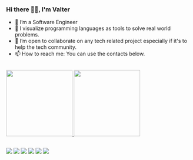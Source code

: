 ### Hi there 👋🏾, I'm Valter
- 🔭 I’m a Software Engineer
- 🌱 I visualize programming languages as tools to solve real world problems.
- 👯 I’m open to collaborate on any tech related project especially if it's to help the tech community.
- 📫 How to reach me: You can use the contacts below.
##

 <div>
  <a href="https://github.com/valterandremachado">
  <img height="180em" src="https://github-readme-stats.vercel.app/api?username=valterandremachado&show_icons=true&theme=dracula&include_all_commits=true&count_private=true"/>
  <img height="180em" src="https://github-readme-stats.vercel.app/api/top-langs/?username=valterandremachado&layout=compact&langs_count=7&theme=dracula"/>
</div>
  
  ##
  
  <div> 
      <a href="https://www.linkedin.com/in/valter-a-machado" target="_blank"><img src="https://img.shields.io/badge/-LinkedIn-%230077B5?style=for-the-badge&logo=linkedin&logoColor=white" target="_blank"></a>
     <a href = "mailto:inquiry.contentcreator@gmail.com"><img src="https://img.shields.io/badge/-Gmail-%23333?style=for-the-badge&logo=gmail&logoColor=white" target="_blank"></a>
  <a href="https://podcasts.apple.com/ph/podcast/97tech/id1575920269" target="_blank"><img src="https://img.shields.io/badge/Apple_Podcasts-9933CC?style=for-the-badge&logo=apple-podcasts&logoColor=white" target="_blank"></a>
   <a href="https://open.spotify.com/show/3dYIrGhNkG2u6K9Wc48ek5" target="_blank"><img src="https://img.shields.io/badge/Spotify-1ED760?&style=for-the-badge&logo=spotify&logoColor=white" target="_blank"></a>
  <a href="https://www.instagram.com/valtermachadovm" target="_blank"><img src="https://img.shields.io/badge/-Instagram-%23E4405F?style=for-the-badge&logo=instagram&logoColor=white" target="_blank"></a>
 	<a href="https://twitter.com/valtermachadovm" target="_blank"><img src="https://img.shields.io/badge/Twitter-1DA1F2?style=for-the-badge&logo=twitter&logoColor=white" target="_blank"></a>
 
</div>
